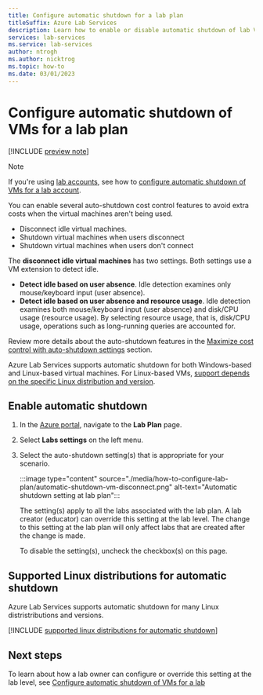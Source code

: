 ```yaml
---
title: Configure automatic shutdown for a lab plan
titleSuffix: Azure Lab Services
description: Learn how to enable or disable automatic shutdown of lab VMs in Azure Lab Services by configuring the lab plan settings. Automatic shutdown happens when a user disconnects from the remote connection.
services: lab-services
ms.service: lab-services
author: ntrogh
ms.author: nicktrog
ms.topic: how-to
ms.date: 03/01/2023
---
```


# Configure automatic shutdown of VMs for a lab plan

[!INCLUDE [preview note](./includes/lab-services-new-update-focused-article.md)]

> [!NOTE]
> If you're using [lab accounts](concept-lab-accounts-versus-lab-plans.md), see how to [configure automatic shutdown of VMs for a lab account](./how-to-configure-lab-accounts.md).

You can enable several auto-shutdown cost control features to avoid extra costs when the virtual machines aren't being used.

- Disconnect idle virtual machines.
- Shutdown virtual machines when users disconnect
- Shutdown virtual machines when users don't connect

The **disconnect idle virtual machines** has two settings.  Both settings use a VM extension to detect idle.

- **Detect idle based on user absence**.  Idle detection examines only mouse/keyboard input (user absence).
- **Detect idle based on user absence and resource usage**. Idle detection examines both mouse/keyboard input (user absence) and disk/CPU usage (resource usage). By selecting resource usage, that is, disk/CPU usage, operations such as long-running queries are accounted for.

Review more details about the auto-shutdown features in the [Maximize cost control with auto-shutdown settings](cost-management-guide.md#automatic-shutdown-settings-for-cost-control) section.

Azure Lab Services supports automatic shutdown for both Windows-based and Linux-based virtual machines. For Linux-based VMs, [support depends on the specific Linux distribution and version](#supported-linux-distributions-for-automatic-shutdown).

## Enable automatic shutdown

1. In the [Azure portal](https://portal.azure.com/), navigate to the **Lab Plan** page.
1. Select **Labs settings** on the left menu.
1. Select the auto-shutdown setting(s) that is appropriate for your scenario.  

    :::image type="content" source="./media/how-to-configure-lab-plan/automatic-shutdown-vm-disconnect.png" alt-text="Automatic shutdown setting at lab plan":::

    The setting(s) apply to all the labs associated with the lab plan. A lab creator (educator) can override this setting at the lab level. The change to this setting at the lab plan will only affect labs that are created after the change is made.

    To disable the setting(s), uncheck the checkbox(s) on this page.

## Supported Linux distributions for automatic shutdown

Azure Lab Services supports automatic shutdown for many Linux distristributions and versions. 

[!INCLUDE [supported linux distributions for automatic shutdown](./includes/lab-services-auto-shutdown-linux-support.md)]

## Next steps

To learn about how a lab owner can configure or override this setting at the lab level, see [Configure automatic shutdown of VMs for a lab](how-to-enable-shutdown-disconnect.md)
